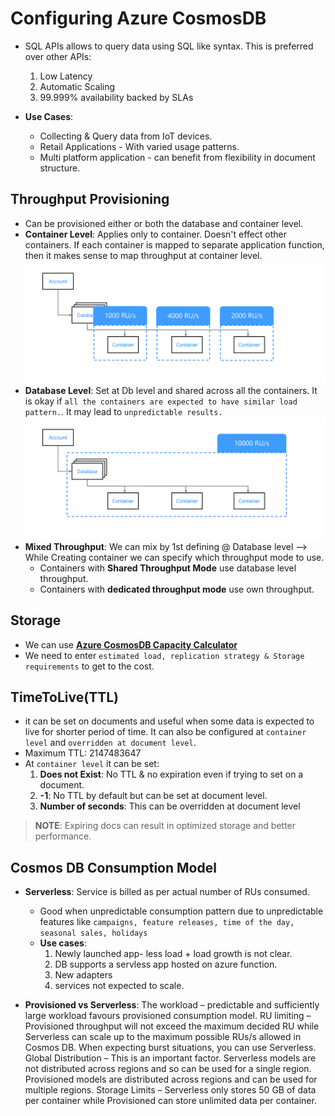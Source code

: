 # Configuring Azure CosmosDB 
* SQL APIs allows to query data using SQL like syntax. This is preferred over other APIs: 
    1. Low Latency
    2. Automatic Scaling
    3. 99.999% availability backed by SLAs

* **Use Cases**:
    * Collecting & Query data from IoT devices.
    * Retail Applications - With varied usage patterns.
    * Multi platform application - can benefit from flexibility in document structure. 

## Throughput Provisioning
* Can be provisioned either or both the database and container level.
* **Container Level**: Applies only to container. Doesn't effect other containers. If each container is mapped to separate application function, then it makes sense to map throughput at container level.
![img](./img/2-container-throughput.png)
* **Database Level**: Set at Db level and shared across all the containers. It is okay if `all the containers are expected to have similar load pattern.`. It may lead to `unpredictable results.`
![2-database](./img/2-database.png)
* **Mixed Throughput**: We can mix by 1st defining @ Database level --> While Creating container we can specify which throughput mode to use. 
    * Containers with **Shared Throughput Mode** use database level throughput. 
    * Containers with **dedicated throughput mode** use own throughput.

## Storage
* We can use **[Azure CosmosDB Capacity Calculator](https://cosmos.azure.com/capacitycalculator/)**
* We need to enter `estimated load, replication strategy & Storage requirements`  to get to the cost. 

## TimeToLive(TTL)
* it can be set on documents and useful when some data is expected to live for shorter period of time. It can also be configured at `container level` and `overridden at document level`. 
* Maximum TTL: 2147483647
* At `container level` it can be set: 
     1. **Does not Exist**: No TTL & no expiration even if trying to set on a document.
     2. **-1**: No TTL by default but can be set at document level.
     3. **Number of seconds**: This can be overridden at document level
> **NOTE**: Expiring docs can result in optimized storage and better performance. 

## Cosmos DB Consumption Model
* **Serverless**: Service is billed as per actual number of RUs consumed. 
    * Good when unpredictable consumption pattern due to unpredictable features like `campaigns, feature releases, time of the day, seasonal sales, holidays`
    * **Use cases**: 
        1. Newly launched app- less load + load growth is not clear.
        2. DB supports a servless app hosted on azure function. 
        3. New adapters
        4. services not expected to scale.

* **Provisioned vs Serverless**: 
The workload – predictable and sufficiently large workload favours provisioned consumption model.
RU limiting – Provisioned throughput will not exceed the maximum decided RU while Serverless can scale up to the maximum possible RUs/s allowed in Cosmos DB. When expecting burst situations, you can use Serverless.
Global Distribution – This is an important factor. Serverless models are not distributed across regions and so can be used for a single region. Provisioned models are distributed across regions and can be used for multiple regions.
Storage Limits – Serverless only stores 50 GB of data per container while Provisioned can store unlimited data per container.